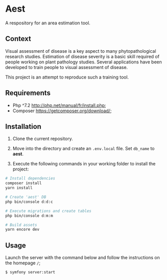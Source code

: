 # Aest

A respository for an area estimation tool.

## Context

Visual assessment of disease is a key aspect to many phytopathological research studies.
Estimation of disease severity is a basic skill required of people working on plant pathology studies.
Several applications have been developed to train people to visual assessment of disease.

This project is an attempt to reproduce such a training tool.

## Requirements

-   Php ^7.2 http://php.net/manual/fr/install.php;
-   Composer https://getcomposer.org/download/;

## Installation

1. Clone the current repository.

2. Move into the directory and create an `.env.local` file.
   Set `db_name` to **aest**.

3. Execute the following commands in your working folder to install the project:

```bash
# Install dependencies
composer install
yarn install

# Create 'aest' DB
php bin/console d:d:c

# Execute migrations and create tables
php bin/console d:m:m

# Build assets
yarn encore dev
```

## Usage

Launch the server with the command below and follow the instructions on the homepage `/`;

```bash
$ symfony server:start
```
